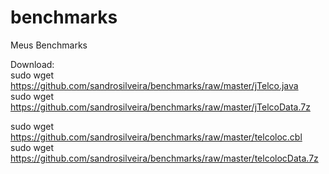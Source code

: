 # benchmarks
Meus Benchmarks

Download:<br>
sudo wget https://github.com/sandrosilveira/benchmarks/raw/master/jTelco.java<br>
sudo wget https://github.com/sandrosilveira/benchmarks/raw/master/jTelcoData.7z<br>

sudo wget https://github.com/sandrosilveira/benchmarks/raw/master/telcoloc.cbl<br>
sudo wget https://github.com/sandrosilveira/benchmarks/raw/master/telcolocData.7z<br>
